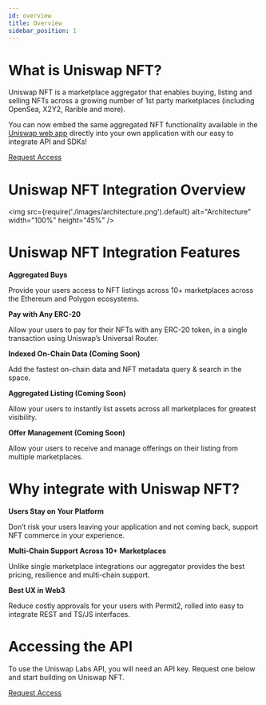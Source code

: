 ```yaml
---
id: overview
title: Overview
sidebar_position: 1
---
```


# What is Uniswap NFT?

Uniswap NFT is a marketplace aggregator that enables buying, listing and selling NFTs across a growing number of 1st party marketplaces (including OpenSea, X2Y2, Rarible and more). 

You can now embed the same aggregated NFT functionality available in the [Uniswap web app](https://app.uniswap.org/#/nfts) directly into your own application with our easy to integrate API and SDKs!

<div style={{width: "100%", justifyContent: "center", display: "flex" }}>
    <a href="https://forms.gle/uRAKftx4sPQiRsB2A" style={{background: "linear-gradient(93.06deg, rgb(255, 0, 199) 2.66%, rgb(255, 159, 251) 98.99%)", border: "none", color: "rgb(255, 255, 255)", padding: "16px 0px", borderRadius:"24px", minWidth:"300px", marginBottom: "5%", marginTop: "5%" }}>
        <p style={{margin: "0px", fontWeight: "700", textAlign: "center" }}>Request Access</p>
    </a>
</div>

# Uniswap NFT Integration Overview
<img src={require('./images/architecture.png').default} alt="Architecture" width="100%" height="45%" />


# Uniswap NFT Integration Features

**Aggregated Buys**

Provide your users access to NFT listings across 10+ marketplaces across the Ethereum and Polygon ecosystems. 

**Pay with Any ERC-20**

Allow your users to pay for their NFTs with any ERC-20 token, in a single transaction using Uniswap’s Universal Router. 

**Indexed On-Chain Data (Coming Soon)**

Add the fastest on-chain data and NFT metadata query & search in the space.

**Aggregated Listing (Coming Soon)**

Allow your users to instantly list assets across all marketplaces for greatest visibility.

**Offer Management (Coming Soon)**

Allow your users to receive and manage offerings on their listing from multiple marketplaces.


# Why integrate with Uniswap NFT?

**Users Stay on Your Platform**

Don’t risk your users leaving your application and not coming back, support NFT commerce in your experience.

**Multi-Chain Support Across 10+ Marketplaces**

Unlike single marketplace integrations our aggregator provides the best pricing, resilience and multi-chain support.

**Best UX in Web3**

Reduce costly approvals for your users with Permit2, rolled into easy to integrate REST and TS/JS interfaces.


# Accessing the API
To use the Uniswap Labs API, you will need an API key. Request one below and start building on Uniswap NFT. 

<div style={{width: "100%", justifyContent: "center", display: "flex" }}>
    <a href="https://forms.gle/uRAKftx4sPQiRsB2A" style={{background: "linear-gradient(93.06deg, rgb(255, 0, 199) 2.66%, rgb(255, 159, 251) 98.99%)", border: "none", color: "rgb(255, 255, 255)", padding: "16px 0px", borderRadius:"24px", minWidth:"300px", marginBottom: "5%" }}>
        <p style={{margin: "0px", fontWeight: "700", textAlign: "center" }}>Request Access</p>
    </a>
</div>
